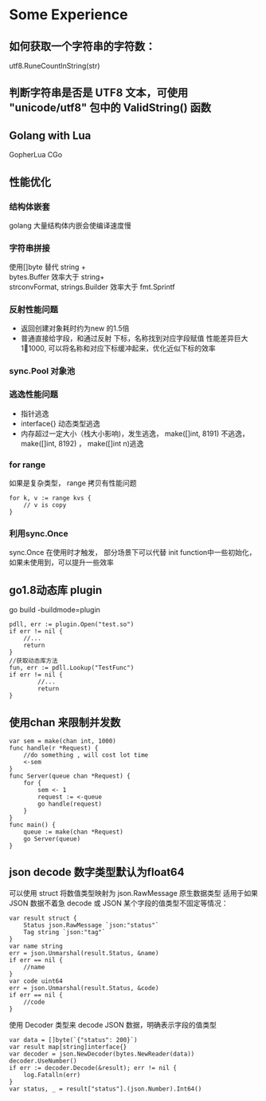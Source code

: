 
# Some Experience

## 如何获取一个字符串的字符数：
utf8.RuneCountInString(str)

## 判断字符串是否是 UTF8 文本，可使用 "unicode/utf8" 包中的 ValidString() 函数

## Golang with Lua
GopherLua  CGo

## 性能优化

### 结构体嵌套
golang 大量结构体内嵌会使编译速度慢  
### 字符串拼接
使用[]byte 替代 string +   
bytes.Buffer 效率大于 string+  
strconvFormat, strings.Builder 效率大于 fmt.Sprintf  
### 反射性能问题
+ 返回创建对象耗时约为new 的1.5倍  
+ 普通直接给字段，和通过反射 下标，名称找到对应字段赋值 性能差异巨大 1:100:1000, 可以将名称和对应下标缓冲起来，优化近似下标的效率

### sync.Pool 对象池

### 逃逸性能问题
+ 指针逃逸
+ interface{} 动态类型逃逸
+ 内存超过一定大小（栈大小影响)，发生逃逸， make([]int, 8191) 不逃逸， make([]int, 8192) ， make([]int n)逃逸

### for range
如果是复杂类型， range 拷贝有性能问题
~~~ golang
for k, v := range kvs {
    // v is copy
}
~~~

### 利用sync.Once
sync.Once 在使用时才触发， 部分场景下可以代替 init function中一些初始化， 如果未使用到，可以提升一些效率

## go1.8动态库 plugin 
go build -buildmode=plugin
~~~ golang
pdll, err := plugin.Open("test.so")
if err != nil {
    //...
    return 
}
//获取动态库方法
fun, err := pdll.Lookup("TestFunc")
if err != nil {
        //...
        return
}

~~~

## 使用chan 来限制并发数
~~~ golang
var sem = make(chan int, 1000)
func handle(r *Request) {
    //do something , will cost lot time
    <-sem
}
func Server(queue chan *Request) {
    for {
        sem <- 1
        request := <-queue
        go handle(request)
    }
}
func main() {
    queue := make(chan *Request)
    go Server(queue)
}
~~~




## json decode 数字类型默认为float64
可以使用 struct 将数值类型映射为 json.RawMessage 原生数据类型
适用于如果 JSON 数据不着急 decode 或 JSON 某个字段的值类型不固定等情况：
~~~golang 
var result struct {
    Status json.RawMessage `json:"status"`
    Tag string `json:"tag"`
}
var name string
err = json.Unmarshal(result.Status, &name)
if err == nil {
    //name
}
var code uint64
err = json.Unmarshal(result.Status, &code)
if err == nil {
    //code
}
~~~
使用 Decoder 类型来 decode JSON 数据，明确表示字段的值类型
~~~golang
var data = []byte(`{"status": 200}`)
var result map[string]interface{}
var decoder = json.NewDecoder(bytes.NewReader(data))
decoder.UseNumber()
if err := decoder.Decode(&result); err != nil {
    log.Fatalln(err)
}
var status, _ = result["status"].(json.Number).Int64()
~~~